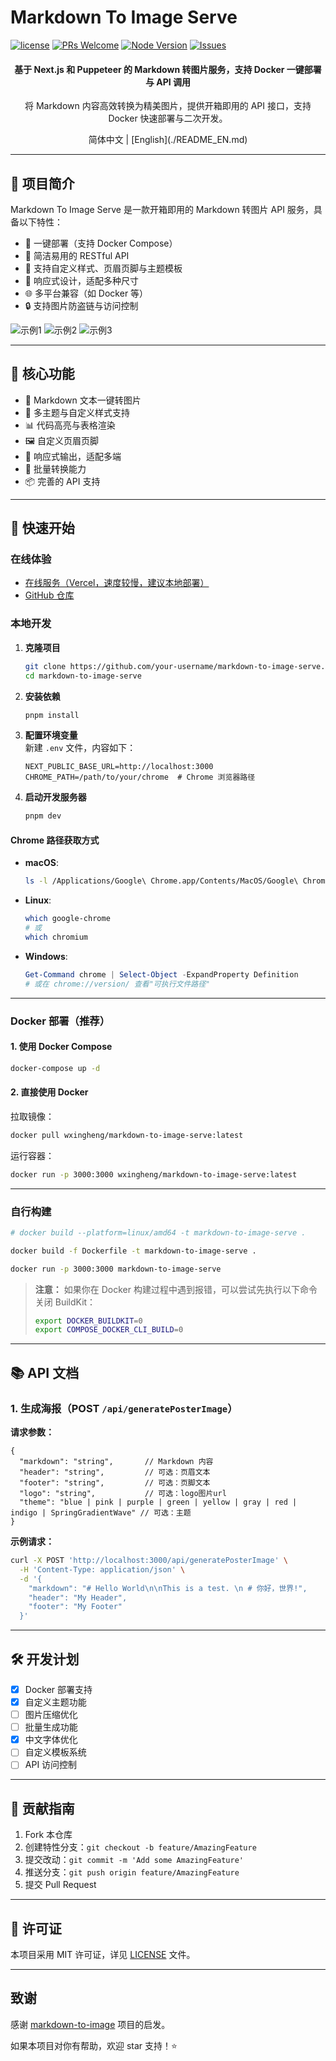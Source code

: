 # Markdown To Image Serve

[![license](https://img.shields.io/badge/license-MIT-blue.svg)](./LICENSE)
[![PRs Welcome](https://img.shields.io/badge/PRs-welcome-brightgreen.svg)](#contributing)
[![Node Version](https://img.shields.io/node/v/next.svg)](https://nodejs.org)
[![Issues](https://img.shields.io/github/issues/your-username/markdown-to-image-serve.svg)](https://github.com/wxingheng/markdown-to-image-serve/issues)

<div align="center">

<h4>基于 Next.js 和 Puppeteer 的 Markdown 转图片服务，支持 Docker 一键部署与 API 调用</h4>
<p>将 Markdown 内容高效转换为精美图片，提供开箱即用的 API 接口，支持 Docker 快速部署与二次开发。</p>
简体中文 | [English](./README_EN.md)

</div>

---

## 🎯 项目简介

Markdown To Image Serve 是一款开箱即用的 Markdown 转图片 API 服务，具备以下特性：

- 🚀 一键部署（支持 Docker Compose）
- 🔄 简洁易用的 RESTful API
- 🎨 支持自定义样式、页眉页脚与主题模板
- 📱 响应式设计，适配多种尺寸
- 🌐 多平台兼容（如 Docker 等）
- 🔒 支持图片防盗链与访问控制

![示例1](https://github.com/user-attachments/assets/a0e641b8-9369-4cc6-b602-256f26089777)
![示例2](https://github.com/user-attachments/assets/d67f3b84-0a1a-4b60-853b-fcf13d313d0e)
![示例3](https://github.com/user-attachments/assets/e5e4ac59-a607-42d7-9d47-180eb7fe2268)

---

## 🌟 核心功能

- 📝 Markdown 文本一键转图片
- 🎨 多主题与自定义样式支持
- 📊 代码高亮与表格渲染
- 🖼️ 自定义页眉页脚
- 📱 响应式输出，适配多端
- 🔄 批量转换能力
- 📦 完善的 API 支持

---

## 🚀 快速开始

### 在线体验

- [在线服务（Vercel，速度较慢，建议本地部署）](https://markdown-to-image-serve.jcommon.top)
- [GitHub 仓库](https://github.com/wxingheng/markdown-to-image-serve)

### 本地开发

1. **克隆项目**
   ```bash
   git clone https://github.com/your-username/markdown-to-image-serve.git
   cd markdown-to-image-serve
   ```

2. **安装依赖**
   ```bash
   pnpm install
   ```

3. **配置环境变量**  
   新建 `.env` 文件，内容如下：
   ```env
   NEXT_PUBLIC_BASE_URL=http://localhost:3000
   CHROME_PATH=/path/to/your/chrome  # Chrome 浏览器路径
   ```

4. **启动开发服务器**
   ```bash
   pnpm dev
   ```

#### Chrome 路径获取方式

- **macOS**:
  ```bash
  ls -l /Applications/Google\ Chrome.app/Contents/MacOS/Google\ Chrome
  ```
- **Linux**:
  ```bash
  which google-chrome
  # 或
  which chromium
  ```
- **Windows**:
  ```powershell
  Get-Command chrome | Select-Object -ExpandProperty Definition
  # 或在 chrome://version/ 查看"可执行文件路径"
  ```

---

### Docker 部署（推荐）

#### 1. 使用 Docker Compose

```bash
docker-compose up -d
```

#### 2. 直接使用 Docker

拉取镜像：
   ```bash
   docker pull wxingheng/markdown-to-image-serve:latest
   ```
运行容器：
   ```bash
   docker run -p 3000:3000 wxingheng/markdown-to-image-serve:latest
   ```

---

### 自行构建

```bash
# docker build --platform=linux/amd64 -t markdown-to-image-serve .

docker build -f Dockerfile -t markdown-to-image-serve .

docker run -p 3000:3000 markdown-to-image-serve
```

> **注意：** 如果你在 Docker 构建过程中遇到报错，可以尝试先执行以下命令关闭 BuildKit：
> ```bash
> export DOCKER_BUILDKIT=0
> export COMPOSE_DOCKER_CLI_BUILD=0
> ```

---

## 📚 API 文档

### 1. 生成海报（POST `/api/generatePosterImage`）

**请求参数：**

```json5
{
  "markdown": "string",       // Markdown 内容
  "header": "string",         // 可选：页眉文本
  "footer": "string",         // 可选：页脚文本
  "logo": "string",           // 可选：logo图片url
  "theme": "blue | pink | purple | green | yellow | gray | red | indigo | SpringGradientWave" // 可选：主题
}
```

**示例请求：**

```bash
curl -X POST 'http://localhost:3000/api/generatePosterImage' \
  -H 'Content-Type: application/json' \
  -d '{
    "markdown": "# Hello World\n\nThis is a test. \n # 你好，世界!",
    "header": "My Header",
    "footer": "My Footer"
  }'
```

---

## 🛠 开发计划

- [x] Docker 部署支持
- [x] 自定义主题功能
- [ ] 图片压缩优化
- [ ] 批量生成功能
- [x] 中文字体优化
- [ ] 自定义模板系统
- [ ] API 访问控制

---

## 🤝 贡献指南

1. Fork 本仓库
2. 创建特性分支：`git checkout -b feature/AmazingFeature`
3. 提交改动：`git commit -m 'Add some AmazingFeature'`
4. 推送分支：`git push origin feature/AmazingFeature`
5. 提交 Pull Request

---

## 📄 许可证

本项目采用 MIT 许可证，详见 [LICENSE](LICENSE) 文件。

---

## 致谢

感谢 [markdown-to-image](https://github.com/gcui-art/markdown-to-image) 项目的启发。

如果本项目对你有帮助，欢迎 star 支持！⭐️

